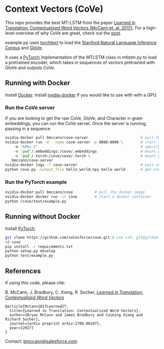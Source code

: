 # Context Vectors (CoVe)

This repo provides the best MT-LSTM from the paper [Learned in Translation: Contextualized Word Vectors (McCann et. al. 2017)](https://arxiv.org/abs/1708.00107).
For a high-level overview of why CoVe are great, check out the [post](https://einstein.ai/research/learned-in-translation-contextualized-word-vectors).

example.py uses [torchtext](https://github.com/pytorch/text/tree/master/torchtext) to load the [Stanford Natural Language Inference Corpus](https://nlp.stanford.edu/projects/snli/) and [GloVe](https://nlp.stanford.edu/projects/glove/).

It uses a [PyTorch](http://pytorch.org/) implementation of the MTLSTM class in mtlstm.py to load a pretrained encoder, 
which takes in sequences of vectors pretrained with GloVe and outputs CoVe.

## Running with Docker

Install [Docker](https://www.docker.com/get-docker).
Install [nvidia-docker](https://github.com/NVIDIA/nvidia-docker) if you would like to use with with a GPU.

### Run the CoVe server

If you are looking to get the raw CoVe, GloVe, and Character n-gram  embeddings,
you can run the CoVe server. Once the server is running, passing in a sequence 


```bash
nvidia-docker pull bmccann/cove-server                        # pull the docker image
nvidia-docker run -d --name cove-server -p 8888:8000 \        # start the CoVe server on port 8888
    -e "GPU=-1"                                               # specify GPU or -1 for CPU
    -v `pwd`/.embeddings:/cove/.embeddings                    # mount point for embeddings cache 
    -v `pwd`/.torch:/cove/cove/.torch \                       # mount point for MT-LSTM cache
   bmccann/cove-server
nvidia-docker logs -f cove-server                             # wait until server is ready
python cove.py -output_file hello_world.npy hello world       # get concatenation of CoVe, GloVe, Char
```

### Run the PyTorch example

```bash
nvidia-docker pull bmccann/cove          # pull the docker image
nvidia-docker docker run -it cove        # start a docker container
python /cove/test/example.py
```

## Running without Docker

Install [PyTorch](http://pytorch.org/).

```bash 
git clone https://github.com/salesforce/cove.git # use ssh: git@github.com:salesforce/cove.git
cd cove
pip install -r requirements.txt
python setup.py develop
python test/example.py
```


## References

If using this code, please cite:

   B. McCann, J. Bradbury, C. Xiong, R. Socher, [*Learned in Translation: Contextualized Word Vectors*](https://arxiv.org/abs/1708.00107)

```
@article{McCann2017LearnedIT,
  title={Learned in Translation: Contextualized Word Vectors},
  author={Bryan McCann and James Bradbury and Caiming Xiong and Richard Socher},
  journal={arXiv preprint arXiv:1708.00107},
  year={2017}
}
```

Contact: [bmccann@salesforce.com](mailto:bmccann@salesforce.com)
